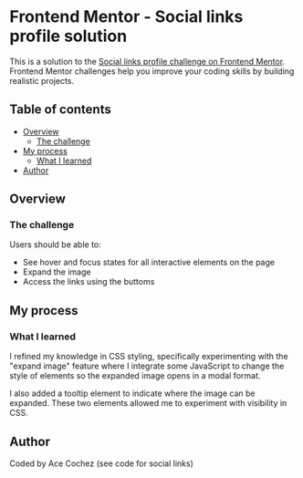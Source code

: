 # Frontend Mentor - Social links profile solution

This is a solution to the [Social links profile challenge on Frontend Mentor](https://www.frontendmentor.io/challenges/social-links-profile-UG32l9m6dQ). Frontend Mentor challenges help you improve your coding skills by building realistic projects. 

## Table of contents

- [Overview](#overview)
  - [The challenge](#the-challenge)
- [My process](#my-process)
  - [What I learned](#what-i-learned)
- [Author](#author)

## Overview

### The challenge

Users should be able to:

- See hover and focus states for all interactive elements on the page
- Expand the image
- Access the links using the buttoms

## My process

### What I learned

I refined my knowledge in CSS styling, specifically experimenting with the "expand image" feature where I integrate some JavaScript to
change the style of elements so the expanded image opens in a modal format.

I also added a tooltip element to indicate where the image can be expanded. These two elements allowed me to experiment
with visibility in CSS.

## Author

Coded by Ace Cochez (see code for social links)
